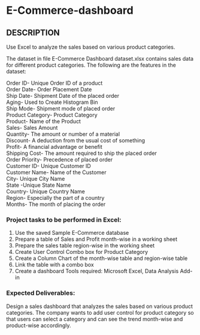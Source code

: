 # E-Commerce-dashboard
## DESCRIPTION

Use Excel to analyze the sales based on various product categories.

The dataset in file E-Commerce Dashboard dataset.xlsx contains sales data for different product categories. The following are the features in the dataset:

Order ID-	Unique Order ID of a product  
Order Date-	Order Placement Date  
Ship Date-	Shipment Date of the placed order  
Aging-	Used to Create Histogram Bin  
Ship Mode- Shipment mode of placed order  
Product Category-	Product Category  
Product-	Name of the Product  
Sales- Sales Amount    
Quantity-	The amount or number of a material  
Discount-	A deduction from the usual cost of something  
Profit-	A financial advantage or benefit  
Shipping Cost-	The amount required to ship the placed order  
Order Priority-	Precedence of placed order    
Customer ID-	Unique Customer ID  
Customer Name-	Name of the Customer  
City-	Unique City Name  
State	-Unique State Name  
Country-	Unique Country Name  
Region-	Especially the part of a country  
Months-	The month of placing the order  

### Project tasks to be performed in Excel:

1) Use the saved Sample E-Commerce database
2) Prepare a table of Sales and Profit month-wise in a working sheet
3) Prepare the sales table region-wise in the working sheet
4) Create User Control Combo box for Product Category
5) Create a Column Chart of the month-wise table and region-wise table
6) Link the table with a combo box
7) Create a dashboard
Tools required: Microsoft Excel, Data Analysis Add-in
 
### Expected Deliverables:  
Design a sales dashboard that analyzes the sales based on various product categories. The company wants to add user control for product category so that users can select a category and can see the trend month-wise and product-wise accordingly.

 

